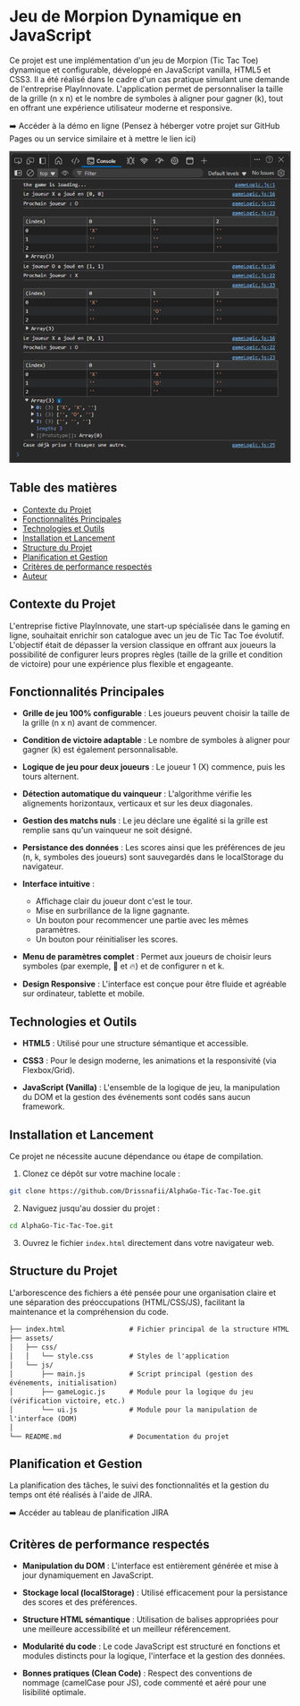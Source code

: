 # Jeu de Morpion Dynamique en JavaScript

Ce projet est une implémentation d'un jeu de Morpion (Tic Tac Toe) dynamique et configurable, développé en JavaScript vanilla, HTML5 et CSS3. Il a été réalisé dans le cadre d'un cas pratique simulant une demande de l'entreprise PlayInnovate. L'application permet de personnaliser la taille de la grille (n x n) et le nombre de symboles à aligner pour gagner (k), tout en offrant une expérience utilisateur moderne et responsive.

➡️ Accéder à la démo en ligne (Pensez à héberger votre projet sur GitHub Pages ou un service similaire et à mettre le lien ici)

![Aperçu du jeu](assets/images/matrice.png)

## Table des matières

- [Contexte du Projet](#contexte-du-projet)
- [Fonctionnalités Principales](#fonctionnalités-principales)
- [Technologies et Outils](#technologies-et-outils)
- [Installation et Lancement](#installation-et-lancement)
- [Structure du Projet](#structure-du-projet)
- [Planification et Gestion](#planification-et-gestion)
- [Critères de performance respectés](#critères-de-performance-respectés)
- [Auteur](#auteur)

## Contexte du Projet

L'entreprise fictive PlayInnovate, une start-up spécialisée dans le gaming en ligne, souhaitait enrichir son catalogue avec un jeu de Tic Tac Toe évolutif. L'objectif était de dépasser la version classique en offrant aux joueurs la possibilité de configurer leurs propres règles (taille de la grille et condition de victoire) pour une expérience plus flexible et engageante.

## Fonctionnalités Principales

- **Grille de jeu 100% configurable** : Les joueurs peuvent choisir la taille de la grille (n x n) avant de commencer.

- **Condition de victoire adaptable** : Le nombre de symboles à aligner pour gagner (k) est également personnalisable.

- **Logique de jeu pour deux joueurs** : Le joueur 1 (X) commence, puis les tours alternent.

- **Détection automatique du vainqueur** : L'algorithme vérifie les alignements horizontaux, verticaux et sur les deux diagonales.

- **Gestion des matchs nuls** : Le jeu déclare une égalité si la grille est remplie sans qu'un vainqueur ne soit désigné.

- **Persistance des données** : Les scores ainsi que les préférences de jeu (n, k, symboles des joueurs) sont sauvegardés dans le localStorage du navigateur.

- **Interface intuitive** :
  - Affichage clair du joueur dont c'est le tour.
  - Mise en surbrillance de la ligne gagnante.
  - Un bouton pour recommencer une partie avec les mêmes paramètres.
  - Un bouton pour réinitialiser les scores.

- **Menu de paramètres complet** : Permet aux joueurs de choisir leurs symboles (par exemple, 🔱 et 🔥) et de configurer n et k.

- **Design Responsive** : L'interface est conçue pour être fluide et agréable sur ordinateur, tablette et mobile.

## Technologies et Outils

- **HTML5** : Utilisé pour une structure sémantique et accessible.

- **CSS3** : Pour le design moderne, les animations et la responsivité (via Flexbox/Grid).

- **JavaScript (Vanilla)** : L'ensemble de la logique de jeu, la manipulation du DOM et la gestion des événements sont codés sans aucun framework.

## Installation et Lancement

Ce projet ne nécessite aucune dépendance ou étape de compilation.

1. Clonez ce dépôt sur votre machine locale :

```bash
git clone https://github.com/Drissnafii/AlphaGo-Tic-Tac-Toe.git
```

2. Naviguez jusqu'au dossier du projet :

```bash
cd AlphaGo-Tic-Tac-Toe.git
```

3. Ouvrez le fichier `index.html` directement dans votre navigateur web.

## Structure du Projet

L'arborescence des fichiers a été pensée pour une organisation claire et une séparation des préoccupations (HTML/CSS/JS), facilitant la maintenance et la compréhension du code.

```
├── index.html                # Fichier principal de la structure HTML
├── assets/
│   ├── css/
│   │   └── style.css         # Styles de l'application
│   └── js/
│       ├── main.js           # Script principal (gestion des événements, initialisation)
│       ├── gameLogic.js      # Module pour la logique du jeu (vérification victoire, etc.)
│       └── ui.js             # Module pour la manipulation de l'interface (DOM)
│
└── README.md                 # Documentation du projet
```

## Planification et Gestion

La planification des tâches, le suivi des fonctionnalités et la gestion du temps ont été réalisés à l'aide de JIRA.

➡️ Accéder au tableau de planification JIRA

## Critères de performance respectés

- **Manipulation du DOM** : L'interface est entièrement générée et mise à jour dynamiquement en JavaScript.

- **Stockage local (localStorage)** : Utilisé efficacement pour la persistance des scores et des préférences.

- **Structure HTML sémantique** : Utilisation de balises appropriées pour une meilleure accessibilité et un meilleur référencement.

- **Modularité du code** : Le code JavaScript est structuré en fonctions et modules distincts pour la logique, l'interface et la gestion des données.

- **Bonnes pratiques (Clean Code)** : Respect des conventions de nommage (camelCase pour JS), code commenté et aéré pour une lisibilité optimale.